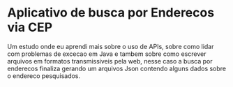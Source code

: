 <h1>Aplicativo de busca por Enderecos via CEP</h1>

<p>Um estudo onde eu aprendi mais sobre o uso de APIs, sobre como lidar com problemas de excecao em Java e tambem sobre como escrever arquivos em formatos transmissiveis pela web, nesse caso a busca por enderecos finaliza gerando um arquivos Json contendo alguns dados sobre o endereco pesquisados.</p>